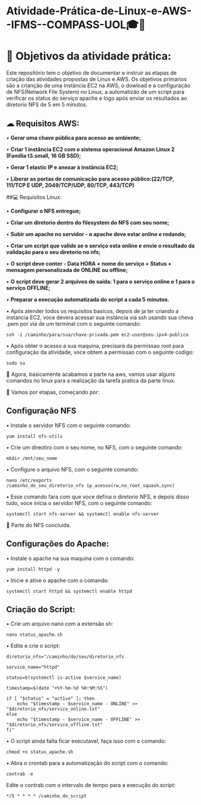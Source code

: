 # Atividade-Prática-de-Linux-e-AWS--IFMS--COMPASS-UOL🎓📘

# 🚀 Objetivos da atividade prática:

Este repositório tem o objetivo de documentar e instruir as etapas de criação das atividades propostas de Linux e AWS. Os objetivos primarios são a crianção de uma instância EC2 na AWS, o dowload e a configuração de NFS(Network File System) no Linux, a automatizão de um script para verificar os status do serviço apache e logo após enviar os resultados ao diretorio NFS de 5 em 5 minutos.

## ☁ Requisitos AWS:

• **Gerar uma chave pública para acesso ao ambiente;**

• **Criar 1 instância EC2 com o sistema operacional Amazon Linux 2 (Família t3.small, 16 GB SSD);**

• **Gerar 1 elastic IP e anexar à instância EC2;**

• **Liberar as portas de comunicação para acesso público:(22/TCP, 111/TCP E UDP, 2049/TCP/UDP, 80/TCP, 443/TCP)**


##💻 Requisitos Linux: 

• **Configurar o NFS entregue;**

• **Criar um diretorio dentro do filesystem do NFS com seu nome;**

• **Subir um apache no servidor - o apache deve estar online e rodando;**

• **Criar um script que valide se o serviço esta online e envie o resultado da validação para o seu diretorio no nfs;**

• **O script deve conter - Data HORA + nome do serviço + Status + mensagem personalizada de ONLINE ou offline;**

• **O script deve gerar 2 arquivos de saida: 1 para o serviço online e 1 para o serviço OFFLINE;**

• **Preparar a execução automatizada do script a cada 5 minutos.**

• Após atender todos os requisitos basicos, depois de ja ter criando a instancia EC2, voce devera acessar sua instância via ssh usando sua cheva .pem por via de um terminal com o seguinte comando:
```
ssh -i /caminho/para/sua/chave-privada.pem ec2-user@seu-ipv4-publico 
```

• Após obter o acesso a sua maquina, precisará da permissao root para configuração da atividade, voce obtem a permissao com o seguinte codigo:
```
sudo su 
```

🔴 Agora, basicamente acabamos a parte na aws, vamos usar alguns comandos no linux para a realização da tarefa pratica da parte linux.

🔴 Vamos por etapas, começando por: 

## Configuração NFS

• Instale o servidor NFS com o seguinte comando: 
```
yum install nfs-utils
```

• Crie um direotiro com o seu nome, no NFS, com o seguinte comando: 
```
mkdir /mnt/seu_nome
```

• Configure o arquivo NFS, com o seguinte comando:
```
nano /etc/exports
/caminho_do_seu_diretorio_nfs ip_acesso(rw,no_root_squash,sync)
```
• Esse comando fara com que voce defina o diretorio NFS, e depois disso tudo, voce inicia o servidor NFS, com o seguinte comando:
```
systemctl start nfs-server && systemctl enable nfs-server
```
🔴 Parte do NFS concluida.

## Configurações do Apache:

• Instale o apache na sua maquina com o comando: 
```
yum install httpd -y
```

• Inicie e ative o apache com o comando: 
```
systemctl start httpd && systemctl enable httpd
```

## Criação do Script:

• Crie um arquivo nano com a extensão sh:
```
nano status_apache.sh
```

• Edite e crie o script: 

```
diretorio_nfs="/caminho/do/seu/diretorio_nfs

service_name="httpd" 

status=$(systemctl is-active $service_name)

timestamp=$(date "+%Y-%m-%d %H:%M:%S")

if [ "$status" = "active" ]; then
    echo "$timestamp - $service_name - ONLINE" >> "$diretorio_nfs/servico_online.txt"
else
    echo "$timestamp - $service_name - OFFLINE" >> "$diretorio_nfs/servico_offline.txt"
fi"
```
• O script ainda falta ficar executavel, faça isso com o comando: 
```
chmod +x status_apache.sh
```

• Abra o crontab para a automatização do script com o comando: 
```
contrab -e
```

Edite o contrab com o intervalo de tempo para a execução do script: 
```
*/5 * * * * /caminho_do_script
```
